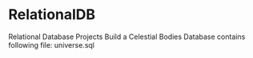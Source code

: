 # RelationalDB
Relational Database Projects
Build a Celestial Bodies Database
contains following file:
universe.sql
